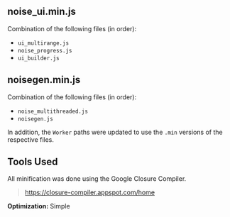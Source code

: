 ## noise_ui.min.js

Combination of the following files (in order):

* `ui_multirange.js`
* `noise_progress.js`
* `ui_builder.js`

## noisegen.min.js 

Combination of the following files (in order):

* `noise_multithreaded.js`
* `noisegen.js`

In addition, the `Worker` paths were updated to use the `.min` versions of the respective files.

## Tools Used

All minification was done using the Google Closure Compiler.

> https://closure-compiler.appspot.com/home

**Optimization:** Simple

